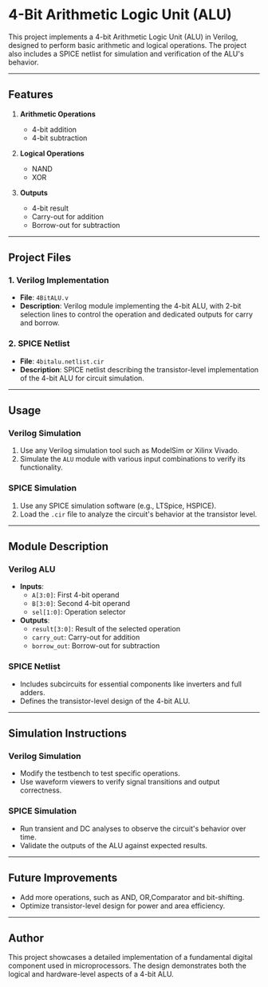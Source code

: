 
# 4-Bit Arithmetic Logic Unit (ALU)

This project implements a 4-bit Arithmetic Logic Unit (ALU) in Verilog, designed to perform basic arithmetic and logical operations. The project also includes a SPICE netlist for simulation and verification of the ALU's behavior.

---

## **Features**

1. **Arithmetic Operations**
   - 4-bit addition
   - 4-bit subtraction

2. **Logical Operations**
   - NAND
   - XOR

3. **Outputs**
   - 4-bit result
   - Carry-out for addition
   - Borrow-out for subtraction

---

## **Project Files**

### **1. Verilog Implementation**
- **File**: `4BitALU.v`
- **Description**: Verilog module implementing the 4-bit ALU, with 2-bit selection lines to control the operation and dedicated outputs for carry and borrow.

### **2. SPICE Netlist**
- **File**: `4bitalu.netlist.cir`
- **Description**: SPICE netlist describing the transistor-level implementation of the 4-bit ALU for circuit simulation.

---

## **Usage**

### **Verilog Simulation**
1. Use any Verilog simulation tool such as ModelSim or Xilinx Vivado.
2. Simulate the `ALU` module with various input combinations to verify its functionality.

### **SPICE Simulation**
1. Use any SPICE simulation software (e.g., LTSpice, HSPICE).
2. Load the `.cir` file to analyze the circuit's behavior at the transistor level.

---

## **Module Description**

### **Verilog ALU**
- **Inputs**:
  - `A[3:0]`: First 4-bit operand
  - `B[3:0]`: Second 4-bit operand
  - `sel[1:0]`: Operation selector
- **Outputs**:
  - `result[3:0]`: Result of the selected operation
  - `carry_out`: Carry-out for addition
  - `borrow_out`: Borrow-out for subtraction

### **SPICE Netlist**
- Includes subcircuits for essential components like inverters and full adders.
- Defines the transistor-level design of the 4-bit ALU.

---

## **Simulation Instructions**

### **Verilog Simulation**
- Modify the testbench to test specific operations.
- Use waveform viewers to verify signal transitions and output correctness.

### **SPICE Simulation**
- Run transient and DC analyses to observe the circuit's behavior over time.
- Validate the outputs of the ALU against expected results.

---

## **Future Improvements**
- Add more operations, such as AND, OR,Comparator and bit-shifting.
- Optimize transistor-level design for power and area efficiency.

---

## **Author**
This project showcases a detailed implementation of a fundamental digital component used in microprocessors. The design demonstrates both the logical and hardware-level aspects of a 4-bit ALU.
